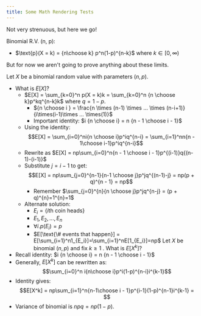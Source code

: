 ```yaml
---
title: Some Math Rendering Tests
---
```


Not very strenuous, but here we go!

Binomial R.V. (n, p):
- $\text{p}(X = k) = {n\choose k} p^n(1-p)^{n-k}$ where $k \in [0, \infty)$

But for now we aren't going to prove anything about these limits.

Let $X$ be a binomial random value with parameters ($n, p$).
- What is $E[X]$?
	- $E[X] = \sum_{k=0}^n p(X = k)k = \sum_{k=0}^n {n \choose k}p^kq^{n-k}k$ where $q = 1 - p$.
		- ${n \choose i } = \frac{n \times (n-1) \times ... \times (n-i+1)}{i\times(i-1)\times ... \times(1)}$
		- Important identity: $i {n \choose i} = n {n - 1 \choose i - 1}$
	- Using the identity: $$E[X] = \sum_{i=0}^ni{n \choose i}p^iq^{n-i} = \sum_{i=1}^nn{n - 1\choose i-1}p^iq^{n-i}$$
	- Rewrite as $E[X] = np\sum_{i=0}^n{n - 1 \choose i - 1}p^{(i-1)}q{(n-1)-(i-1)}$
	- Substitute $j = i - 1$ to get: $$E[X] = np\sum_{j=0}^{n-1}{n-1 \choose j}p^jq^{(n-1)-j} = np(p + q)^{n - 1} = np$$
		- Remember $\sum_{j=0}^{n}{n \choose j}p^jq^{n-j} = (p + q)^{n}=1^{n}=1$
	- Alternate solution:
		- $E_i = \{i\text{th coin heads}\}$
		- $E_1, E_2, ..., E_n$
		- $\forall i . p(E_i) = p$
		- $E[\text{\# events that happen}] = E[\sum_{i=1}^n1_{E_i}]=\sum_{i=1}^nE[1_{E_i}]=np$
Let $X$ be binomial $(n, p)$ and fix $k \geq 1$ . What is $E[X^k]$?
- Recall identity: $i {n \choose i} = n {n - 1 \choose i - 1}$
- Generally, $E[X^k]$ can be rewritten as: $$\sum_{i=0}^n i{n\choose i}p^i(1-p)^{n-i}i^{k-1}$$
- Identity gives: $$E[X^k] = np\sum_{i=1}^n{n-1\choose i - 1}p^{i-1}(1-p)^{n-1}i^{k-1} = $$
- Variance of binomial is $npq = np(1-p)$.